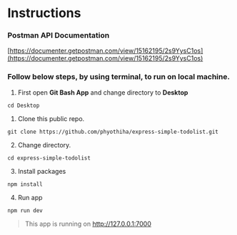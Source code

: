 # Instructions

### Postman API Documentation

[https://documenter.getpostman.com/view/15162195/2s9YysC1os](https://documenter.getpostman.com/view/15162195/2s9YysC1os)

### Follow below steps, by using terminal, to run on local machine.

1. First open **Git Bash App** and change directory to **Desktop**

```
cd Desktop
```

1. Clone this public repo.

```
git clone https://github.com/phyothiha/express-simple-todolist.git
```

2. Change directory.

```
cd express-simple-todolist
```

3. Install packages

```
npm install
```

4. Run app

```
npm run dev
```

> This app is running on http://127.0.0.1:7000
